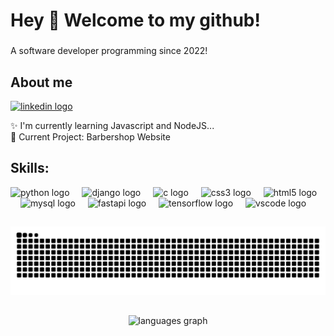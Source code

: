 <h1 align="left">Hey 👋 Welcome to my github! </h1>

###
<p align="left"> A software developer programming since 2022!</p> 


###

<h2 align="left">About me</h2>

<div align="left">
   <a href="https://www.linkedin.com/in/hector-seibel-489329260/">
    <img src="https://raw.githubusercontent.com/maurodesouza/profile-readme-generator/master/src/assets/icons/social/linkedin/default.svg" width="52" height="40" alt="linkedin logo" title="Linkedin" />
  </a>
</div>



<p align="left">✨ I'm currently learning Javascript and NodeJS...<br>🎯 Current Project: Barbershop Website</p>

###

<div align="left">
   <h2 align="left">Skills:</h2>
  <img src="https://cdn.jsdelivr.net/gh/devicons/devicon/icons/python/python-original.svg" height="40" alt="python logo" title="Python" />
  <img width="12" />
  <img src="https://cdn.jsdelivr.net/gh/devicons/devicon/icons/django/django-plain.svg" height="40" alt="django logo" title="Django" />
  <img width="12" />
  <img src="https://cdn.jsdelivr.net/gh/devicons/devicon/icons/c/c-original.svg" height="40" alt="c logo" title="C" />
  <img width="12" />
  <img src="https://cdn.jsdelivr.net/gh/devicons/devicon/icons/css3/css3-original.svg" height="40" alt="css3 logo" title="CSS" />
  <img width="12" />
  <img src="https://cdn.jsdelivr.net/gh/devicons/devicon/icons/html5/html5-original.svg" height="40" alt="html5 logo" title="HTML" />
  <img width="12" />
  <img src="https://cdn.jsdelivr.net/gh/devicons/devicon/icons/mysql/mysql-original.svg" height="40" alt="mysql logo" title="MySQL" />
  <img width="12" />
  <img src="https://cdn.jsdelivr.net/gh/devicons/devicon/icons/fastapi/fastapi-original.svg" height="40" alt="fastapi logo" title="FastAPI" />
  <img width="12" />
  <img src="https://cdn.jsdelivr.net/gh/devicons/devicon/icons/tensorflow/tensorflow-original.svg" height="40" alt="tensorflow logo" title="Tensorflow" />
  <img width="12" />
  <img src="https://cdn.jsdelivr.net/gh/devicons/devicon/icons/vscode/vscode-original.svg" height="40" alt="vscode logo" title="Visual Studio Code" />
</div>


###

<h2 align="left"></h2>

###

<img src="https://raw.githubusercontent.com/Verenthos/Verenthos/output/snake.svg" alt="Snake animation" />

<h2 align="left"></h2>


###

<div align="center">
  <img src="https://github-readme-stats.vercel.app/api/top-langs?username=Verenthos&locale=en&hide_title=false&layout=compact&card_width=320&langs_count=5&theme=dracula&hide_border=false&order=2" height="150" alt="languages graph"  />
</div>

###
